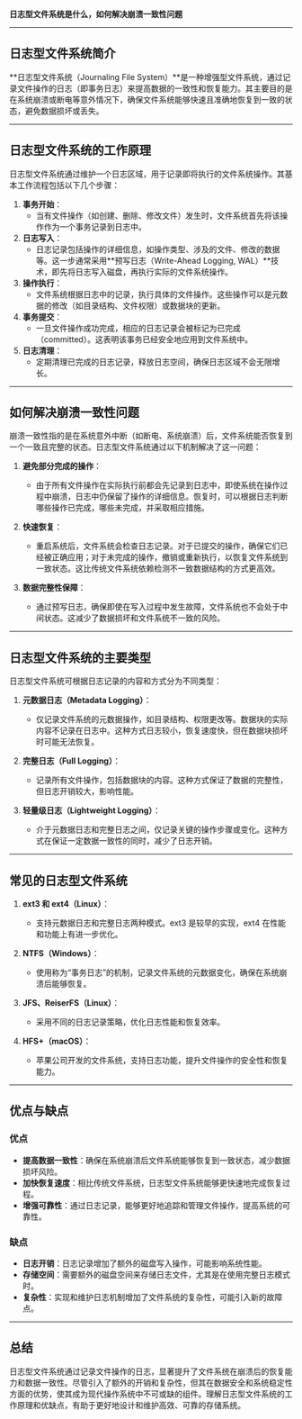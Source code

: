 **日志型文件系统是什么，如何解决崩溃一致性问题**

---

## 日志型文件系统简介

**日志型文件系统（Journaling File System）**是一种增强型文件系统，通过记录文件操作的日志（即事务日志）来提高数据的一致性和恢复能力。其主要目的是在系统崩溃或断电等意外情况下，确保文件系统能够快速且准确地恢复到一致的状态，避免数据损坏或丢失。

---

## 日志型文件系统的工作原理

日志型文件系统通过维护一个日志区域，用于记录即将执行的文件系统操作。其基本工作流程包括以下几个步骤：

1. **事务开始**：
   - 当有文件操作（如创建、删除、修改文件）发生时，文件系统首先将该操作作为一个事务记录到日志中。
2. **日志写入**：
   - 日志记录包括操作的详细信息，如操作类型、涉及的文件、修改的数据等。这一步通常采用**预写日志（Write-Ahead Logging, WAL）**技术，即先将日志写入磁盘，再执行实际的文件系统操作。
3. **操作执行**：
   - 文件系统根据日志中的记录，执行具体的文件操作。这些操作可以是元数据的修改（如目录结构、文件权限）或数据块的更新。
4. **事务提交**：
   - 一旦文件操作成功完成，相应的日志记录会被标记为已完成（committed）。这表明该事务已经安全地应用到文件系统中。
5. **日志清理**：
   - 定期清理已完成的日志记录，释放日志空间，确保日志区域不会无限增长。

---

## 如何解决崩溃一致性问题

崩溃一致性指的是在系统意外中断（如断电、系统崩溃）后，文件系统能否恢复到一个一致且完整的状态。日志型文件系统通过以下机制解决了这一问题：

1. **避免部分完成的操作**：

   - 由于所有文件操作在实际执行前都会先记录到日志中，即使系统在操作过程中崩溃，日志中仍保留了操作的详细信息。恢复时，可以根据日志判断哪些操作已完成，哪些未完成，并采取相应措施。

2. **快速恢复**：

   - 重启系统后，文件系统会检查日志记录。对于已提交的操作，确保它们已经被正确应用；对于未完成的操作，撤销或重新执行，以恢复文件系统到一致状态。这比传统文件系统依赖检测不一致数据结构的方式更高效。

3. **数据完整性保障**：
   - 通过预写日志，确保即使在写入过程中发生故障，文件系统也不会处于中间状态。这减少了数据损坏和文件系统不一致的风险。

---

## 日志型文件系统的主要类型

日志型文件系统可根据日志记录的内容和方式分为不同类型：

1. **元数据日志（Metadata Logging）**：

   - 仅记录文件系统的元数据操作，如目录结构、权限更改等。数据块的实际内容不记录在日志中。这种方式日志较小，恢复速度快，但在数据块损坏时可能无法恢复。

2. **完整日志（Full Logging）**：

   - 记录所有文件操作，包括数据块的内容。这种方式保证了数据的完整性，但日志开销较大，影响性能。

3. **轻量级日志（Lightweight Logging）**：
   - 介于元数据日志和完整日志之间，仅记录关键的操作步骤或变化。这种方式在保证一定数据一致性的同时，减少了日志开销。

---

## 常见的日志型文件系统

1. **ext3 和 ext4（Linux）**：

   - 支持元数据日志和完整日志两种模式。ext3 是较早的实现，ext4 在性能和功能上有进一步优化。

2. **NTFS（Windows）**：

   - 使用称为“事务日志”的机制，记录文件系统的元数据变化，确保在系统崩溃后能够恢复。

3. **JFS、ReiserFS（Linux）**：

   - 采用不同的日志记录策略，优化日志性能和恢复效率。

4. **HFS+（macOS）**：
   - 苹果公司开发的文件系统，支持日志功能，提升文件操作的安全性和恢复能力。

---

## 优点与缺点

### 优点

- **提高数据一致性**：确保在系统崩溃后文件系统能够恢复到一致状态，减少数据损坏风险。
- **加快恢复速度**：相比传统文件系统，日志型文件系统能够更快速地完成恢复过程。
- **增强可靠性**：通过日志记录，能够更好地追踪和管理文件操作，提高系统的可靠性。

### 缺点

- **日志开销**：日志记录增加了额外的磁盘写入操作，可能影响系统性能。
- **存储空间**：需要额外的磁盘空间来存储日志文件，尤其是在使用完整日志模式时。
- **复杂性**：实现和维护日志机制增加了文件系统的复杂性，可能引入新的故障点。

---

## 总结

日志型文件系统通过记录文件操作的日志，显著提升了文件系统在崩溃后的恢复能力和数据一致性。尽管引入了额外的开销和复杂性，但其在数据安全和系统稳定性方面的优势，使其成为现代操作系统中不可或缺的组件。理解日志型文件系统的工作原理和优缺点，有助于更好地设计和维护高效、可靠的存储系统。
